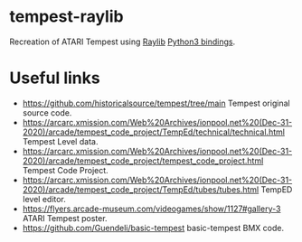 # tempest-raylib
Recreation of ATARI Tempest using [Raylib](https://www.raylib.com/) [Python3 bindings](https://electronstudio.github.io/raylib-python-cffi/).


# Useful links

- https://github.com/historicalsource/tempest/tree/main Tempest original source code.
- https://arcarc.xmission.com/Web%20Archives/ionpool.net%20(Dec-31-2020)/arcade/tempest_code_project/TempEd/technical/technical.html Tempest Level data.
- https://arcarc.xmission.com/Web%20Archives/ionpool.net%20(Dec-31-2020)/arcade/tempest_code_project/tempest_code_project.html Tempest Code Project.
- https://arcarc.xmission.com/Web%20Archives/ionpool.net%20(Dec-31-2020)/arcade/tempest_code_project/TempEd/tubes/tubes.html TempED level editor.
- https://flyers.arcade-museum.com/videogames/show/1127#gallery-3 ATARI Tempest poster.
- https://github.com/Guendeli/basic-tempest basic-tempest BMX code.